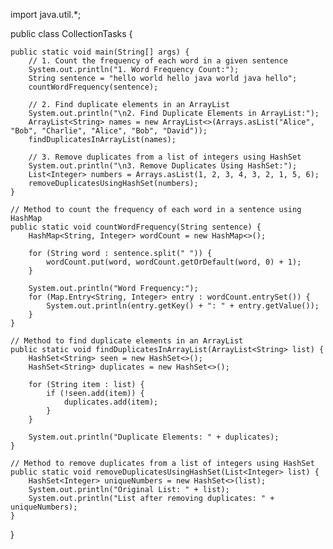 import java.util.*;

public class CollectionTasks {

    public static void main(String[] args) {
        // 1. Count the frequency of each word in a given sentence
        System.out.println("1. Word Frequency Count:");
        String sentence = "hello world hello java world java hello";
        countWordFrequency(sentence);

        // 2. Find duplicate elements in an ArrayList
        System.out.println("\n2. Find Duplicate Elements in ArrayList:");
        ArrayList<String> names = new ArrayList<>(Arrays.asList("Alice", "Bob", "Charlie", "Alice", "Bob", "David"));
        findDuplicatesInArrayList(names);

        // 3. Remove duplicates from a list of integers using HashSet
        System.out.println("\n3. Remove Duplicates Using HashSet:");
        List<Integer> numbers = Arrays.asList(1, 2, 3, 4, 3, 2, 1, 5, 6);
        removeDuplicatesUsingHashSet(numbers);
    }

    // Method to count the frequency of each word in a sentence using HashMap
    public static void countWordFrequency(String sentence) {
        HashMap<String, Integer> wordCount = new HashMap<>();

        for (String word : sentence.split(" ")) {
            wordCount.put(word, wordCount.getOrDefault(word, 0) + 1);
        }

        System.out.println("Word Frequency:");
        for (Map.Entry<String, Integer> entry : wordCount.entrySet()) {
            System.out.println(entry.getKey() + ": " + entry.getValue());
        }
    }

    // Method to find duplicate elements in an ArrayList
    public static void findDuplicatesInArrayList(ArrayList<String> list) {
        HashSet<String> seen = new HashSet<>();
        HashSet<String> duplicates = new HashSet<>();

        for (String item : list) {
            if (!seen.add(item)) {
                duplicates.add(item);
            }
        }

        System.out.println("Duplicate Elements: " + duplicates);
    }

    // Method to remove duplicates from a list of integers using HashSet
    public static void removeDuplicatesUsingHashSet(List<Integer> list) {
        HashSet<Integer> uniqueNumbers = new HashSet<>(list);
        System.out.println("Original List: " + list);
        System.out.println("List after removing duplicates: " + uniqueNumbers);
    }
}
